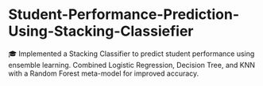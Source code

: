 # Student-Performance-Prediction-Using-Stacking-Classiefier
🎓 Implemented a Stacking Classifier to predict student performance using ensemble learning. Combined Logistic Regression, Decision Tree, and KNN with a Random Forest meta-model for improved accuracy.

